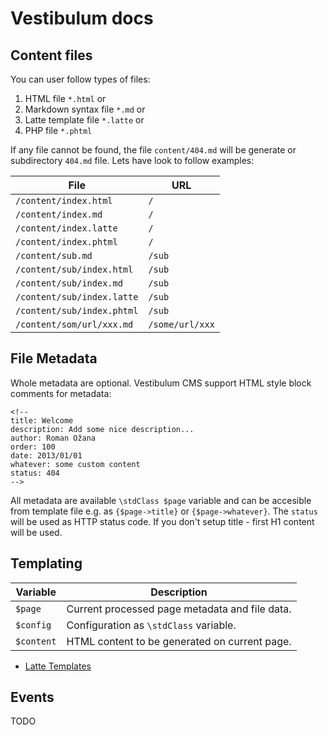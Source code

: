 <!--
id: docs
title: Vestibulum Docs
menu: Docs
order: 4
-->

# Vestibulum docs

## Content files

You can user follow types of files:

1. HTML file `*.html` or
2. Markdown syntax file `*.md` or
3. Latte template file `*.latte` or
4. PHP file `*.phtml`

If any file cannot be found, the file `content/404.md` will be generate or subdirectory `404.md` file. Lets have look to follow examples:

| File                       | URL 
|----------------------------|-------
| `/content/index.html`      | `/`
| `/content/index.md`        | `/`
| `/content/index.latte`     | `/`
| `/content/index.phtml`     | `/`
| `/content/sub.md`          | `/sub`
| `/content/sub/index.html`  | `/sub`
| `/content/sub/index.md`    | `/sub`
| `/content/sub/index.latte` | `/sub`
| `/content/sub/index.phtml` | `/sub`
| `/content/som/url/xxx.md`  | `/some/url/xxx`


## File Metadata

Whole metadata are optional. Vestibulum CMS support HTML style block comments for metadata: 

    <!--
    title: Welcome
    description: Add some nice description...
    author: Roman Ožana
    order: 100
    date: 2013/01/01
    whatever: some custom content
    status: 404
    -->

All metadata are available `\stdClass $page` variable and can be accesible from template file e.g. as `{$page->title}` or `{$page->whatever}`. The `status` will be used as HTTP status code. If you don't setup title - first H1 content will be used.

## Templating
| Variable       | Description
|----------------|-------------
| `$page`        | Current processed page metadata and file data.
| `$config`      | Configuration as `\stdClass` variable.
| `$content`     | HTML content to be generated on current page.

- [Latte Templates](http://latte.nette.org/)

## Events

TODO